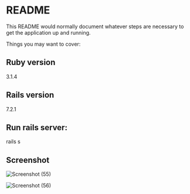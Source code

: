 # README

This README would normally document whatever steps are necessary to get the
application up and running.

Things you may want to cover:

## Ruby version
  3.1.4

## Rails version
 7.2.1

## Run rails server:
  rails s

## Screenshot
![Screenshot (55)](https://github.com/user-attachments/assets/68679b8f-16b5-4eff-b4fe-56502af3a530)

![Screenshot (56)](https://github.com/user-attachments/assets/97bacf31-0297-4dc4-9b59-12fa6bc054ae)


  

